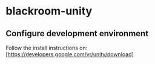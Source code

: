 # blackroom-unity

## Configure development environment

Follow the install instructions on: [https://developers.google.com/vr/unity/download]
